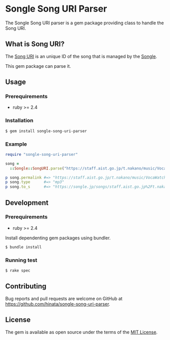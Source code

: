 # Songle Song URI Parser

The Songle Song URI parser is a gem package providing class to handle the Song URI.

## What is Song URI?

The [Song URI](//songle.jp/songs/staff.aist.go.jp%2Ft.nakano%2Fmusic%2FVocaWatcher.Prologue.Miku.mp3) is an unique ID of the song that is managed by the [Songle](//songle.jp).

This gem package can parse it.

## Usage

### Prerequirements

- ruby >= 2.4

### Installation

```sh
$ gem install songle-song-uri-parser
```

### Example

```ruby
require "songle-song-uri-parser"

song =
  ::Songle::SongURI.parse("https://staff.aist.go.jp/t.nakano/music/VocaWatcher.Prologue.Miku.mp3")

p song.permalink #=> "https://staff.aist.go.jp/t.nakano/music/VocaWatcher.Prologue.Miku.mp3"
p song.type      #=> "mp3"
p song.to_s      #=> "https://songle.jp/songs/staff.aist.go.jp%2Ft.nakano%2Fmusic%2FVocaWatcher.Prologue.Miku.mp3"
```

## Development

### Prerequirements

- ruby >= 2.4

Install dependenting gem packages using bundler.

```sh
$ bundle install
```

### Running test

```sh
$ rake spec
```

## Contributing

Bug reports and pull requests are welcome on GitHub at https://github.com/hinata/songle-song-uri-parser.

## License

The gem is available as open source under the terms of the [MIT License](https://opensource.org/licenses/MIT).
